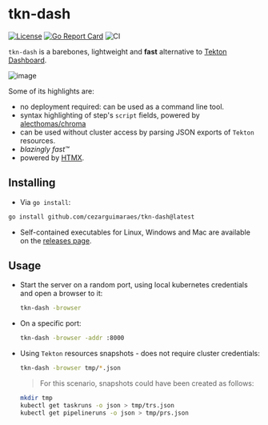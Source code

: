 # tkn-dash

[![License](https://img.shields.io/badge/License-Apache%202.0-blue.svg)](https://github.com/cezarguimaraes/tkn-dash/blob/main/LICENSE)
[![Go Report Card](https://goreportcard.com/badge/github.com/cezarguimaraes/tkn-dash)](https://goreportcard.com/report/github.com/cezarguimaraes/tkn-dash)
![CI](https://github.com/cezarguimaraes/tkn-dash/actions/workflows/go.yml/badge.svg)

`tkn-dash` is a barebones, lightweight and **fast** alternative to [Tekton Dashboard](https://github.com/tektoncd/dashboard).

![image](https://i.imgur.com/iZyZOg2.png)


Some of its highlights are:
- no deployment required: can be used as a command line tool.
- syntax highlighting of step's `script` fields, powered by [alecthomas/chroma](https://github.com/alecthomas/chroma#supported-languages)
- can be used without cluster access by parsing JSON exports of `Tekton` resources.
- _blazingly fast™_
- powered by [HTMX](https://htmx.org/).

## Installing

- Via `go install`:
```bash
go install github.com/cezarguimaraes/tkn-dash@latest
```
- Self-contained executables for Linux, Windows and Mac are available on the [releases page](https://github.com/cezarguimaraes/tkn-dash/releases).

## Usage

- Start the server on a random port, using local kubernetes credentials and open a browser to it:
  ```bash
  tkn-dash -browser
  ```
- On a specific port:
  ```bash
  tkn-dash -browser -addr :8000
  ```
- Using `Tekton` resources snapshots - does not require cluster credentials:

  ```bash
  tkn-dash -browser tmp/*.json
  ```
  > For this scenario, snapshots could have been created as follows:
    ```bash
    mkdir tmp
    kubectl get taskruns -o json > tmp/trs.json
    kubectl get pipelineruns -o json > tmp/prs.json
    ```
